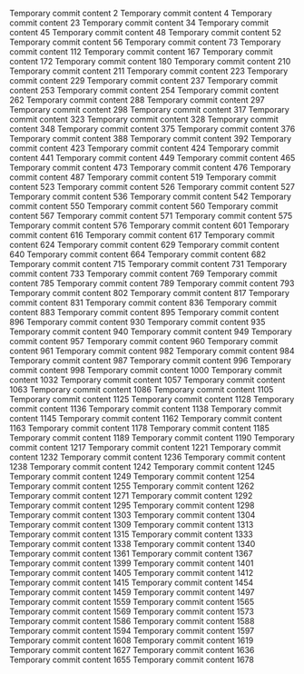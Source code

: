 Temporary commit content 2
Temporary commit content 4
Temporary commit content 23
Temporary commit content 34
Temporary commit content 45
Temporary commit content 48
Temporary commit content 52
Temporary commit content 56
Temporary commit content 73
Temporary commit content 112
Temporary commit content 167
Temporary commit content 172
Temporary commit content 180
Temporary commit content 210
Temporary commit content 211
Temporary commit content 223
Temporary commit content 229
Temporary commit content 237
Temporary commit content 253
Temporary commit content 254
Temporary commit content 262
Temporary commit content 288
Temporary commit content 297
Temporary commit content 298
Temporary commit content 317
Temporary commit content 323
Temporary commit content 328
Temporary commit content 348
Temporary commit content 375
Temporary commit content 376
Temporary commit content 388
Temporary commit content 392
Temporary commit content 423
Temporary commit content 424
Temporary commit content 441
Temporary commit content 449
Temporary commit content 465
Temporary commit content 473
Temporary commit content 476
Temporary commit content 487
Temporary commit content 519
Temporary commit content 523
Temporary commit content 526
Temporary commit content 527
Temporary commit content 536
Temporary commit content 542
Temporary commit content 550
Temporary commit content 560
Temporary commit content 567
Temporary commit content 571
Temporary commit content 575
Temporary commit content 576
Temporary commit content 601
Temporary commit content 616
Temporary commit content 617
Temporary commit content 624
Temporary commit content 629
Temporary commit content 640
Temporary commit content 664
Temporary commit content 682
Temporary commit content 715
Temporary commit content 731
Temporary commit content 733
Temporary commit content 769
Temporary commit content 785
Temporary commit content 789
Temporary commit content 793
Temporary commit content 802
Temporary commit content 817
Temporary commit content 831
Temporary commit content 836
Temporary commit content 883
Temporary commit content 895
Temporary commit content 896
Temporary commit content 930
Temporary commit content 935
Temporary commit content 940
Temporary commit content 949
Temporary commit content 957
Temporary commit content 960
Temporary commit content 961
Temporary commit content 982
Temporary commit content 984
Temporary commit content 987
Temporary commit content 996
Temporary commit content 998
Temporary commit content 1000
Temporary commit content 1032
Temporary commit content 1057
Temporary commit content 1063
Temporary commit content 1086
Temporary commit content 1105
Temporary commit content 1125
Temporary commit content 1128
Temporary commit content 1136
Temporary commit content 1138
Temporary commit content 1145
Temporary commit content 1162
Temporary commit content 1163
Temporary commit content 1178
Temporary commit content 1185
Temporary commit content 1189
Temporary commit content 1190
Temporary commit content 1217
Temporary commit content 1221
Temporary commit content 1232
Temporary commit content 1236
Temporary commit content 1238
Temporary commit content 1242
Temporary commit content 1245
Temporary commit content 1249
Temporary commit content 1254
Temporary commit content 1255
Temporary commit content 1262
Temporary commit content 1271
Temporary commit content 1292
Temporary commit content 1295
Temporary commit content 1298
Temporary commit content 1303
Temporary commit content 1304
Temporary commit content 1309
Temporary commit content 1313
Temporary commit content 1315
Temporary commit content 1333
Temporary commit content 1338
Temporary commit content 1340
Temporary commit content 1361
Temporary commit content 1367
Temporary commit content 1399
Temporary commit content 1401
Temporary commit content 1405
Temporary commit content 1412
Temporary commit content 1415
Temporary commit content 1454
Temporary commit content 1459
Temporary commit content 1497
Temporary commit content 1559
Temporary commit content 1565
Temporary commit content 1569
Temporary commit content 1573
Temporary commit content 1586
Temporary commit content 1588
Temporary commit content 1594
Temporary commit content 1597
Temporary commit content 1608
Temporary commit content 1619
Temporary commit content 1627
Temporary commit content 1636
Temporary commit content 1655
Temporary commit content 1678
